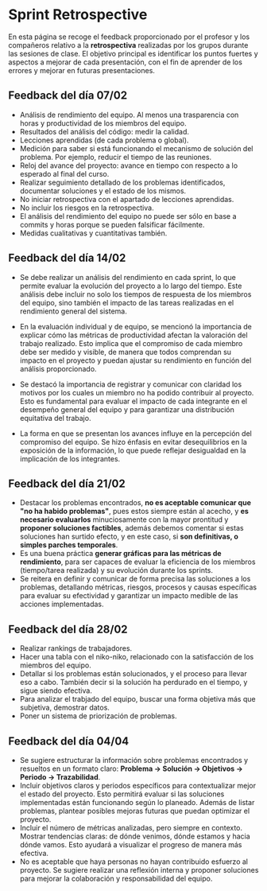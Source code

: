 # Sprint Retrospective

En esta página se recoge el feedback proporcionado por el profesor y los compañeros relativo a la **retrospectiva** realizadas por los grupos durante las sesiones de clase. El objetivo principal es identificar los puntos fuertes y aspectos a mejorar de cada presentación, con el fin de aprender de los errores y mejorar en futuras presentaciones. 


## Feedback del día 07/02
- Análisis de rendimiento del equipo. Al menos una trasparencia con horas y productividad de los miembros del equipo. 
- Resultados del análisis del código: medir la calidad. 
- Lecciones aprendidas (de cada problema o global). 
- Medición para saber si está funcionando el mecanismo de solución del problema. Por ejemplo, reducir el tiempo de las reuniones. 
- Reloj del avance del proyecto: avance en tiempo con respecto a lo esperado al final del curso.
- Realizar seguimiento detallado de los problemas identificados, documentar soluciones y el estado de los mismos.
- No iniciar retrospectiva con el apartado de lecciones aprendidas.
- No incluir los riesgos en la retrospectiva.
- El análisis del rendimiento del equipo no puede ser sólo en base a commits y horas porque se pueden falsificar fácilmente.
- Medidas cualitativas y cuantitativas también.

## Feedback del día 14/02
- Se debe realizar un análisis del rendimiento en cada sprint, lo que permite evaluar la evolución del proyecto a lo largo del tiempo. Este análisis debe incluir no solo los tiempos de respuesta de los miembros del equipo, sino también el impacto de las tareas realizadas en el rendimiento general del sistema.

- En la evaluación individual y de equipo, se mencionó la importancia de explicar cómo las métricas de productividad afectan la valoración del trabajo realizado. Esto implica que el compromiso de cada miembro debe ser medido y visible, de manera que todos comprendan su impacto en el proyecto y puedan ajustar su rendimiento en función del análisis proporcionado.

- Se destacó la importancia de registrar y comunicar con claridad los motivos por los cuales un miembro no ha podido contribuir al proyecto. Esto es fundamental para evaluar el impacto de cada integrante en el desempeño general del equipo y para garantizar una distribución equitativa del trabajo.

- La forma en que se presentan los avances influye en la percepción del compromiso del equipo. Se hizo énfasis en evitar desequilibrios en la exposición de la información, lo que puede reflejar desigualdad en la implicación de los integrantes.

## Feedback del día 21/02
- Destacar los problemas encontrados, **no es aceptable comunicar que "no ha habido problemas"**, pues estos siempre están al acecho, y **es necesario evaluarlos** minuciosamente con la mayor prontitud y **proponer soluciones factibles**, además debemos comentar si estas soluciones han surtido efecto, y en este caso, si **son definitivas, o simples parches temporales**.
- Es una buena práctica **generar gráficas para las métricas de rendimiento**, para ser capaces de evaluar la eficiencia de los miembros (tiempo/tarea realizada) y su evolución durante los sprints.
- Se reitera en definir y comunicar de forma precisa las soluciones a los problemas, detallando métricas, riesgos, procesos y causas específicas para evaluar su efectividad y garantizar un impacto medible de las acciones implementadas.

## Feedback del día 28/02
- Realizar rankings de trabajadores.
- Hacer una tabla con el niko-niko, relacionado con la satisfacción de los miembros del equipo.
- Detallar si los problemas están solucionados, y el proceso para llevar eso a cabo. También decir si la solución ha perdurado en el tiempo, y sigue siendo efectiva.
- Para analizar el trabjado del equipo, buscar una forma objetiva más que subjetiva, demostrar datos.
- Poner un sistema de priorización de problemas.

## Feedback del día 04/04
- Se sugiere estructurar la información sobre problemas encontrados y resueltos en un formato claro: **Problema → Solución → Objetivos → Periodo → Trazabilidad**.
- Incluir objetivos claros y periodos específicos para contextualizar mejor el estado del proyecto. Esto permitirá evaluar si las soluciones implementadas están funcionando según lo planeado. Además de listar problemas, plantear posibles mejoras futuras que puedan optimizar el proyecto.
- Incluir el número de métricas analizadas, pero siempre en contexto. Mostrar tendencias claras: de dónde venimos, dónde estamos y hacia dónde vamos. Esto ayudará a visualizar el progreso de manera más efectiva.
- No es aceptable que haya personas no hayan contribuido esfuerzo al proyecto. Se sugiere realizar una reflexión interna y proponer soluciones para mejorar la colaboración y responsabilidad del equipo.